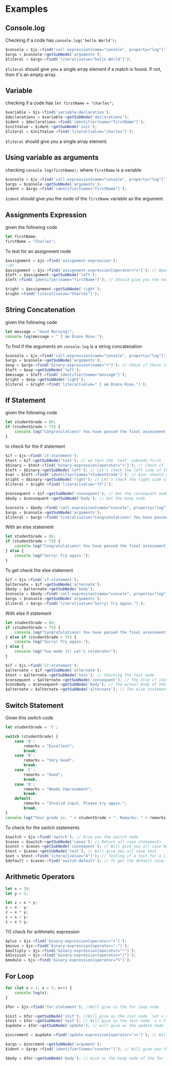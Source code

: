 # Examples

## Console.log

Checking if a code has `console.log('hello World');`

```js
$console = $js->find('call-expression[name="console", property="log"]');
$args = $console->getSubNode('arguments');
$literal = $args->find('literal[value="hello World"]');
```

`$literal` should give you a single array element if a match is found. If not, then it's an empty array.

## Variable

checking if a code has `let firstName = "charles";`

```js
$variable = $js->find('variable-declaration');
$declarations = $variable->getSubNode('declarations');
$ident = $declarations->find('identifier[name="firstName"]');
$initValue = $ident->getSubNode('init');
$literal = $initValue->find('literal[value="charles"]');
```

`$literal` should give you a single array element.

## Using variable as arguments

checking `console.log(firstName);` where `firstName` is a variable

```js
$console = $js->find('call-expression[name="console", property="log"]');
$args = $console->getSubNode('arguments');
$ident = $args->find('identifier[name="firstName"]');
```

`$ident` should give you the node of the `firstName` variable as the argument.

## Assignments Expression

given the following code

```js
let firstName;
firstName = "Charles";
```

To test for an assignment node

```js
$assignment = $js->find('assignment-expression');
//Or
$assignment = $js->find('assignment-expression[operator="="]'); // Operator attribute is the opertor use on the assignment.
$left = $assignment->getSubNode('left');
$left->find('identifier[name="firstName"]'); // Should give you the node of the firstName variable

$right = $assignment->getSubNode('right');
$right->find('literal[value="Charles"]');
```

## String Concatenation

given the following code

```js
let message = "Good Morning!";
console.log(message + " I am Diana Rose.");
```

To find if the arguments on `console.log` is a string concatenation

```js
$console = $js->find('call-expression[name="console", property="log"]');
$args = $console->getSubNode('arguments');
$exp = $args->find('binary-expression[name="+"]'); // Check if there is a binary expression on the argument that uses the "+" operator
$left = $exp->getSubNode('left');
$message = $left->find('identifier[name="message"]');
$right = $exp->getSubNode('right');
$literal = $right->find('literal[value=" I am Diana Rose."]');
```

## If Statement

given the following code

```js
let studentGrade = 80;
if (studentGrade > 75) {
    console.log("Congratulations! You have passed the final assessment.");
}
```

to check for the if statement

```js
$if = $js->find('if-statement');
$test = $if->getSubNode('test'); // we test the 'test' subnode first
$binary = $test->find('binary-expression[operator=">"]'); // Check if it uses a binary expression to evaluate the if statement.
$left = $binary->getSubNode('left'); // Let's check the left side of the binary expression
$var = $left->find('identifier[name="studentGrade"]'); // $var should give us a single node if it matches
$right = $binary->getSubNode('right'); // Let's check the right side of the binary expression
$literal = $right->find('literal[value="75"]');

$consequent = $if->getSubNode('consequent'); // Get the consequent node of if statement
$body = $consequent->getSubNode('body'); // Get the body node

$console = $body->find('call-expression[name="console", property="log"]');
$args = $console->getSubNode('arguments');
$literal = $args->find('literal[value="Congratulations! You have passed the final assessment"]');
```

With an else statement

```js
let studentGrade = 80;
if (studentGrade > 75) {
    console.log("Congratulations! You have passed the final assessment.");
} else {
    console.log("Sorry! Try again.");
}
```

To get check the else statement

```js
$if = $js->find('if-statement');
$alternate = $if->getSubNode('alternate');
$body = $alternate->getSubNode('body');
$console = $body->find('call-expression[name="console", property="log"]');
$args = $console->getSubNode('arguments');
$literal = $args->find('literal[value="Sorry! Try again."]');
```

With else if statement

```js
let studentGrade = 80;
if (studentGrade > 75) {
    console.log("Congratulations! You have passed the final assessment.");
} else if (studentGrade < 75) {
    console.log("Sorry! Try again.");
} else {
    console.log("You made it! Let's celebrate!");
}
```

```js
$if = $js->find('if-statement');
$alternate = $if->getSubNode('alternate');
$test = $alternate->getSubNode('test'); // Checking the test node
$consequent = $alternate->getSubNode('consequent'); // The else if statement body block
$consBody = $consequent->getSubNode('body'); // The actual body of the else if statement
$alternate = $alternate->getSubNode('alternate'); // The else statement block.
```

## Switch Statement

Given this switch code

```js
let studentGrade = 'C';

switch (studentGrade) {
    case 'A':
        remarks = "Excellent";
        break;
    case 'B':
        remarks = "Very Good";
        break;
    case 'C':
        remarks = "Good";
        break;
    case 'D':
        remarks = "Needs Improvement";
        break;
    default:
        remarks = "Invalid input. Please try again.";
        break;
}
console.log("Your grade is: " + studentGrade + ". Remarks: " + remarks);
```

To check for the switch statements

```js
$switch = $js->find('switch'); // Give you the switch node
$cases = $switch->getSubNode('cases'); // Return all case statements 
$const = $cases->getSubNode('consequent'); // Will give you all case body
$test = $cases->getSubNode('test'); // Will give you all case test
$out = $test->find('literal[value="A"]'); // Testing if a test for a literal value 'A' is on the code
$default = $cases->find('switch-default'); // To get the default case.
```

## Arithmetic Operators

```js
let x = 10;
let y = 2;

let z = x + y;
z = x - y;
z = x * y;
z = x / y;
z = x % y;
```

TO check for arithmetic expression

```js
$plus = $js->find('binary-expression[operator="+"]');
$minus = $js->find('binary-expression[operator="-"]'); 
$multiply = $js->find('binary-expression[operator="*"]'); 
$division = $js->find('binary-expression[operator="/"]'); 
$modulo = $js->find('binary-expression[operator="%"]'); 
```

## For Loop

```js
for (let x = 1; x > 5; x++) {
    console.log(x);
}
```

```js
$for = $js->find('for-statement'); //Will give us the for loop node

$init = $for->getSubNode('init'); //Will give us the init node `let x = 1` above.
$test = $for->getSubNode('test'); // Will give us the test node `x > 5` above.
$update = $for->getSubNode('update'); // will give us the update node `x++` above.

$increment = $update->find('update-expression[operator="++"]'); // Will give us the node of using the increment operator

$args = $incremnt->getSubNode('argument');
$ident = $args->find('identifier[name="counter"]'); // Will give you the node if counter++ was use to increment the loop.

$body = $for->getSubNode('body'); // Give us the body node of the for loop.

```